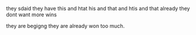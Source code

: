 
they sdaid they have this and htat his and that and htis and that already they dont want more wins

they are begigng they are already won too much.
